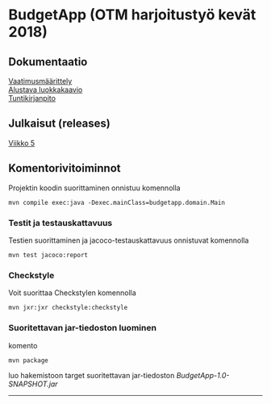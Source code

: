 <h1>BudgetApp (OTM harjoitustyö kevät 2018)</h1>

  <h2>Dokumentaatio</h2>

[Vaatimusmäärittely](https://github.com/RHeikkinen/otm-harjoitustyo/blob/master/dokumentaatio/maarittelydokumentti.md)  
[Alustava luokkakaavio](https://github.com/RHeikkinen/otm-harjoitustyo/blob/master/dokumentaatio/BudgetAppUML.png)  
[Tuntikirjanpito](https://github.com/RHeikkinen/otm-harjoitustyo/blob/master/dokumentaatio/tuntikirjanpito.md)  

## Julkaisut (releases)
[Viikko 5](https://github.com/RHeikkinen/otm-harjoitustyo/releases/tag/vko5)

## Komentorivitoiminnot
Projektin koodin suorittaminen onnistuu komennolla
```
mvn compile exec:java -Dexec.mainClass=budgetapp.domain.Main
```
### Testit ja testauskattavuus
Testien suorittaminen ja jacoco-testauskattavuus onnistuvat komennolla
```
mvn test jacoco:report
```
### Checkstyle
Voit suorittaa Checkstylen komennolla
```
mvn jxr:jxr checkstyle:checkstyle
```
### Suoritettavan jar-tiedoston luominen
komento
```
mvn package
```
luo hakemistoon target suoritettavan jar-tiedoston _BudgetApp-1.0-SNAPSHOT.jar_ 
***
